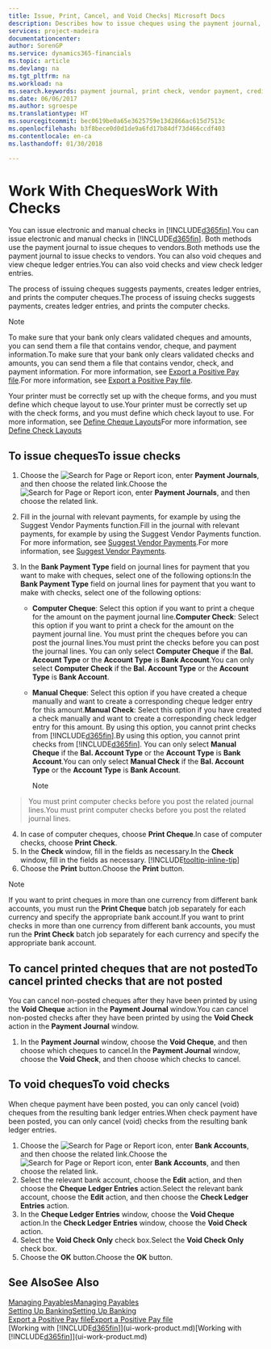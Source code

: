 ```yaml
---
title: Issue, Print, Cancel, and Void Checks| Microsoft Docs
description: Describes how to issue cheques using the payment journal, print cheques, and void or view cheque ledger entries in Finance and Operations, Business edition.
services: project-madeira
documentationcenter: 
author: SorenGP
ms.service: dynamics365-financials
ms.topic: article
ms.devlang: na
ms.tgt_pltfrm: na
ms.workload: na
ms.search.keywords: payment journal, print check, vendor payment, creditor, debt, balance due, AP
ms.date: 06/06/2017
ms.author: sgroespe
ms.translationtype: HT
ms.sourcegitcommit: bec0619be0a65e3625759e13d2866ac615d7513c
ms.openlocfilehash: b3f8bece0d0d1de9a6fd17b84df73d466ccdf403
ms.contentlocale: en-ca
ms.lasthandoff: 01/30/2018

---
```

# <a name="work-with-checks"></a><span data-ttu-id="ac486-103">Work With Cheques</span><span class="sxs-lookup"><span data-stu-id="ac486-103">Work With Checks</span></span>
<span data-ttu-id="ac486-104">You can issue electronic and manual checks in [!INCLUDE[d365fin](includes/d365fin_md.md)].</span><span class="sxs-lookup"><span data-stu-id="ac486-104">You can issue electronic and manual checks in [!INCLUDE[d365fin](includes/d365fin_md.md)].</span></span> <span data-ttu-id="ac486-105">Both methods use the payment journal to issue cheques to vendors.</span><span class="sxs-lookup"><span data-stu-id="ac486-105">Both methods use the payment journal to issue checks to vendors.</span></span> <span data-ttu-id="ac486-106">You can also void cheques and view cheque ledger entries.</span><span class="sxs-lookup"><span data-stu-id="ac486-106">You can also void checks and view check ledger entries.</span></span>

<span data-ttu-id="ac486-107">The process of issuing cheques suggests payments, creates ledger entries, and prints the computer cheques.</span><span class="sxs-lookup"><span data-stu-id="ac486-107">The process of issuing checks suggests payments, creates ledger entries, and prints the computer checks.</span></span>

> [!NOTE]  
>   <span data-ttu-id="ac486-108">To make sure that your bank only clears validated cheques and amounts, you can send them a file that contains vendor, cheque, and payment information.</span><span class="sxs-lookup"><span data-stu-id="ac486-108">To make sure that your bank only clears validated checks and amounts, you can send them a file that contains vendor, check, and payment information.</span></span> <span data-ttu-id="ac486-109">For more information, see [Export a Positive Pay file](finance-how-positive-pay.md).</span><span class="sxs-lookup"><span data-stu-id="ac486-109">For more information, see [Export a Positive Pay file](finance-how-positive-pay.md).</span></span>

<span data-ttu-id="ac486-110">Your printer must be correctly set up with the cheque forms, and you must define which cheque layout to use.</span><span class="sxs-lookup"><span data-stu-id="ac486-110">Your printer must be correctly set up with the check forms, and you must define which check layout to use.</span></span> <span data-ttu-id="ac486-111">For more information, see [Define Cheque Layouts](finance-how-define-check-layouts.md)</span><span class="sxs-lookup"><span data-stu-id="ac486-111">For more information, see [Define Check Layouts](finance-how-define-check-layouts.md)</span></span>

## <a name="to-issue-checks"></a><span data-ttu-id="ac486-112">To issue cheques</span><span class="sxs-lookup"><span data-stu-id="ac486-112">To issue checks</span></span>
1. <span data-ttu-id="ac486-113">Choose the ![Search for Page or Report](media/ui-search/search_small.png "Search for Page or Report icon") icon, enter **Payment Journals**, and then choose the related link.</span><span class="sxs-lookup"><span data-stu-id="ac486-113">Choose the ![Search for Page or Report](media/ui-search/search_small.png "Search for Page or Report icon") icon, enter **Payment Journals**, and then choose the related link.</span></span>
2. <span data-ttu-id="ac486-114">Fill in the journal with relevant payments, for example by using the Suggest Vendor Payments function.</span><span class="sxs-lookup"><span data-stu-id="ac486-114">Fill in the journal with relevant payments, for example by using the Suggest Vendor Payments function.</span></span> <span data-ttu-id="ac486-115">For more information, see [Suggest Vendor Payments](payables-how-suggest-vendor-payments.md).</span><span class="sxs-lookup"><span data-stu-id="ac486-115">For more information, see [Suggest Vendor Payments](payables-how-suggest-vendor-payments.md).</span></span>
3. <span data-ttu-id="ac486-116">In the **Bank Payment Type** field on journal lines for payment that you want to make with cheques, select one of the following options:</span><span class="sxs-lookup"><span data-stu-id="ac486-116">In the **Bank Payment Type** field on journal lines for payment that you want to make with checks, select one of the following options:</span></span>

   * <span data-ttu-id="ac486-117">**Computer Cheque**: Select this option if you want to print a cheque for the amount on the payment journal line.</span><span class="sxs-lookup"><span data-stu-id="ac486-117">**Computer Check**: Select this option if you want to print a check for the amount on the payment journal line.</span></span> <span data-ttu-id="ac486-118">You must print the cheques before you can post the journal lines.</span><span class="sxs-lookup"><span data-stu-id="ac486-118">You must print the checks before you can post the journal lines.</span></span> <span data-ttu-id="ac486-119">You can only select **Computer Cheque** if the **Bal. Account Type** or the **Account Type** is **Bank Account**.</span><span class="sxs-lookup"><span data-stu-id="ac486-119">You can only select **Computer Check** if the **Bal. Account Type** or the **Account Type** is **Bank Account**.</span></span>
   * <span data-ttu-id="ac486-120">**Manual Cheque**: Select this option if you have created a cheque manually and want to create a corresponding cheque ledger entry for this amount.</span><span class="sxs-lookup"><span data-stu-id="ac486-120">**Manual Check**: Select this option if you have created a check manually and want to create a corresponding check ledger entry for this amount.</span></span> <span data-ttu-id="ac486-121">By using this option, you cannot print checks from [!INCLUDE[d365fin](includes/d365fin_md.md)].</span><span class="sxs-lookup"><span data-stu-id="ac486-121">By using this option, you cannot print checks from [!INCLUDE[d365fin](includes/d365fin_md.md)].</span></span> <span data-ttu-id="ac486-122">You can only select **Manual Cheque** if the **Bal. Account Type** or the **Account Type** is **Bank Account**.</span><span class="sxs-lookup"><span data-stu-id="ac486-122">You can only select **Manual Check** if the **Bal. Account Type** or the **Account Type** is **Bank Account**.</span></span>

     > [!NOTE]  
>   <span data-ttu-id="ac486-123">You must print computer checks before you post the related journal lines.</span><span class="sxs-lookup"><span data-stu-id="ac486-123">You must print computer checks before you post the related journal lines.</span></span>
4. <span data-ttu-id="ac486-124">In case of computer cheques, choose **Print Cheque**.</span><span class="sxs-lookup"><span data-stu-id="ac486-124">In case of computer checks, choose **Print Check**.</span></span>
5. <span data-ttu-id="ac486-125">In the **Check** window, fill in the fields as necessary.</span><span class="sxs-lookup"><span data-stu-id="ac486-125">In the **Check** window, fill in the fields as necessary.</span></span> [!INCLUDE[tooltip-inline-tip](includes/tooltip-inline-tip_md.md)]
6. <span data-ttu-id="ac486-126">Choose the **Print** button.</span><span class="sxs-lookup"><span data-stu-id="ac486-126">Choose the **Print** button.</span></span>

> [!NOTE]  
>   <span data-ttu-id="ac486-127">If you want to print cheques in more than one currency from different bank accounts, you must run the **Print Cheque** batch job separately for each currency and specify the appropriate bank account.</span><span class="sxs-lookup"><span data-stu-id="ac486-127">If you want to print checks in more than one currency from different bank accounts, you must run the **Print Check** batch job separately for each currency and specify the appropriate bank account.</span></span>

## <a name="to-cancel-printed-checks-that-are-not-posted"></a><span data-ttu-id="ac486-128">To cancel printed cheques that are not posted</span><span class="sxs-lookup"><span data-stu-id="ac486-128">To cancel printed checks that are not posted</span></span>
<span data-ttu-id="ac486-129">You can cancel non-posted cheques after they have been printed by using the **Void Cheque** action in the **Payment Journal** window.</span><span class="sxs-lookup"><span data-stu-id="ac486-129">You can cancel non-posted checks after they have been printed by using the **Void Check** action in the **Payment Journal** window.</span></span>

1. <span data-ttu-id="ac486-130">In the **Payment Journal** window, choose the **Void Cheque**, and then choose which cheques to cancel.</span><span class="sxs-lookup"><span data-stu-id="ac486-130">In the **Payment Journal** window, choose the **Void Check**, and then choose which checks to cancel.</span></span>

## <a name="to-void-checks"></a><span data-ttu-id="ac486-131">To void cheques</span><span class="sxs-lookup"><span data-stu-id="ac486-131">To void checks</span></span>
<span data-ttu-id="ac486-132">When cheque payment have been posted, you can only cancel (void) cheques from the resulting bank ledger entries.</span><span class="sxs-lookup"><span data-stu-id="ac486-132">When check payment have been posted, you can only cancel (void) checks from the resulting bank ledger entries.</span></span>

1. <span data-ttu-id="ac486-133">Choose the ![Search for Page or Report](media/ui-search/search_small.png "Search for Page or Report icon") icon, enter **Bank Accounts**, and then choose the related link.</span><span class="sxs-lookup"><span data-stu-id="ac486-133">Choose the ![Search for Page or Report](media/ui-search/search_small.png "Search for Page or Report icon") icon, enter **Bank Accounts**, and then choose the related link.</span></span>
2. <span data-ttu-id="ac486-134">Select the relevant bank account, choose the **Edit** action, and then choose the **Cheque Ledger Entries** action.</span><span class="sxs-lookup"><span data-stu-id="ac486-134">Select the relevant bank account, choose the **Edit** action, and then choose the **Check Ledger Entries** action.</span></span>
3. <span data-ttu-id="ac486-135">In the **Cheque Ledger Entries** window, choose the **Void Cheque** action.</span><span class="sxs-lookup"><span data-stu-id="ac486-135">In the **Check Ledger Entries** window, choose the **Void Check** action.</span></span>
4. <span data-ttu-id="ac486-136">Select the **Void Check Only** check box.</span><span class="sxs-lookup"><span data-stu-id="ac486-136">Select the **Void Check Only** check box.</span></span>
5. <span data-ttu-id="ac486-137">Choose the **OK** button.</span><span class="sxs-lookup"><span data-stu-id="ac486-137">Choose the **OK** button.</span></span>

## <a name="see-also"></a><span data-ttu-id="ac486-138">See Also</span><span class="sxs-lookup"><span data-stu-id="ac486-138">See Also</span></span>
[<span data-ttu-id="ac486-139">Managing Payables</span><span class="sxs-lookup"><span data-stu-id="ac486-139">Managing Payables</span></span>](payables-manage-payables.md)  
[<span data-ttu-id="ac486-140">Setting Up Banking</span><span class="sxs-lookup"><span data-stu-id="ac486-140">Setting Up Banking</span></span>](bank-setup-banking.md)  
[<span data-ttu-id="ac486-141">Export a Positive Pay file</span><span class="sxs-lookup"><span data-stu-id="ac486-141">Export a Positive Pay file</span></span>](finance-how-positive-pay.md)  
<span data-ttu-id="ac486-142">[Working with [!INCLUDE[d365fin](includes/d365fin_md.md)]](ui-work-product.md)</span><span class="sxs-lookup"><span data-stu-id="ac486-142">[Working with [!INCLUDE[d365fin](includes/d365fin_md.md)]](ui-work-product.md)</span></span>  

